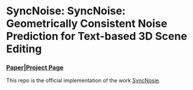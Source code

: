 # SyncNoise: SyncNoise: Geometrically Consistent Noise Prediction for Text-based 3D Scene Editing

### [Paper](https://arxiv.org/abs/2203.09744)|[Project Page](https://lslrh.github.io/syncnoise.github.io/)

This repo is the official implementation of the work [SyncNosie](https://lslrh.github.io/syncnoise.github.io/).
